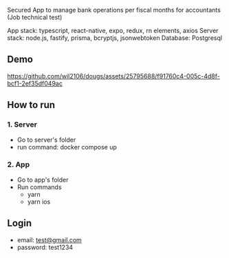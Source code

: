 Secured App to manage bank operations per fiscal months for accountants (Job technical test)

App stack: typescript, react-native, expo, redux, rn elements, axios
Server stack: node.js, fastify, prisma, bcryptjs, jsonwebtoken
Database: Postgresql

## Demo
https://github.com/wil2106/dougs/assets/25795688/f91760c4-005c-4d8f-bcf1-2ef35df049ac

## How to run
### 1. Server
- Go to server's folder
- run command: docker compose up
### 2. App
- Go to app's folder
- Run commands
  - yarn
  - yarn ios

## Login
 - email: test@gmail.com
 - password: test1234
